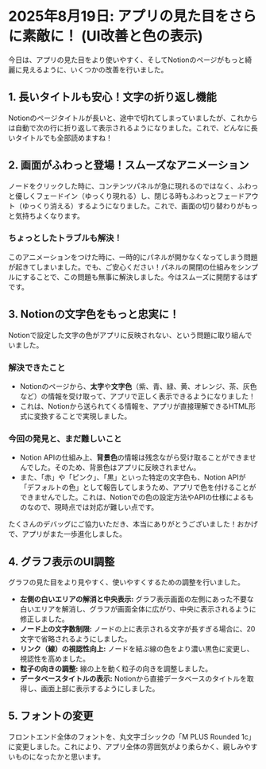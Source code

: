 # 2025年8月19日: アプリの見た目をさらに素敵に！ (UI改善と色の表示)

今日は、アプリの見た目をより使いやすく、そしてNotionのページがもっと綺麗に見えるように、いくつかの改善を行いました。

## 1. 長いタイトルも安心！文字の折り返し機能

Notionのページタイトルが長いと、途中で切れてしまっていましたが、これからは自動で次の行に折り返して表示されるようになりました。これで、どんなに長いタイトルでも全部読めますね！

## 2. 画面がふわっと登場！スムーズなアニメーション

ノードをクリックした時に、コンテンツパネルが急に現れるのではなく、ふわっと優しくフェードイン（ゆっくり現れる）し、閉じる時もふわっとフェードアウト（ゆっくり消える）するようになりました。これで、画面の切り替わりがもっと気持ちよくなります。

### ちょっとしたトラブルも解決！

このアニメーションをつけた時に、一時的にパネルが開かなくなってしまう問題が起きてしまいました。でも、ご安心ください！パネルの開閉の仕組みをシンプルにすることで、この問題も無事に解決しました。今はスムーズに開閉するはずです。

## 3. Notionの文字色をもっと忠実に！

Notionで設定した文字の色がアプリに反映されない、という問題に取り組んでいました。

### 解決できたこと

*   Notionのページから、**太字**や**文字色**（紫、青、緑、黄、オレンジ、茶、灰色など）の情報を受け取って、アプリで正しく表示できるようになりました！
*   これは、Notionから送られてくる情報を、アプリが直接理解できるHTML形式に変換することで実現しました。

### 今回の発見と、まだ難しいこと

*   Notion APIの仕組み上、**背景色**の情報は残念ながら受け取ることができませんでした。そのため、背景色はアプリに反映されません。
*   また、「赤」や「ピンク」、「黒」といった特定の文字色も、Notion APIが「デフォルトの色」として報告してしまうため、アプリで色を付けることができませんでした。これは、Notionでの色の設定方法やAPIの仕様によるものなので、現時点では対応が難しい点です。

たくさんのデバッグにご協力いただき、本当にありがとうございました！おかげで、アプリがまた一歩進化しました。

## 4. グラフ表示のUI調整

グラフの見た目をより見やすく、使いやすくするための調整を行いました。

*   **左側の白いエリアの解消と中央表示:** グラフ表示画面の左側にあった不要な白いエリアを解消し、グラフが画面全体に広がり、中央に表示されるように修正しました。
*   **ノード上の文字数制限:** ノードの上に表示される文字が長すぎる場合に、20文字で省略されるようにしました。
*   **リンク（線）の視認性向上:** ノードを結ぶ線の色をより濃い黒色に変更し、視認性を高めました。
*   **粒子の向きの調整:** 線の上を動く粒子の向きを調整しました。
*   **データベースタイトルの表示:** Notionから直接データベースのタイトルを取得し、画面上部に表示するようにしました。

## 5. フォントの変更

フロントエンド全体のフォントを、丸文字ゴシックの「M PLUS Rounded 1c」に変更しました。これにより、アプリ全体の雰囲気がより柔らかく、親しみやすいものになったかと思います。